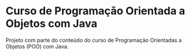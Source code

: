 # Curso de Programação Orientada a Objetos com Java

Projeto com parte do conteúdo do curso de Programação Orientadas a Objetos (POO) com Java.
